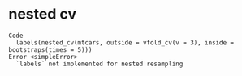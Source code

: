 # nested cv

    Code
      labels(nested_cv(mtcars, outside = vfold_cv(v = 3), inside = bootstraps(times = 5)))
    Error <simpleError>
      `labels` not implemented for nested resampling

